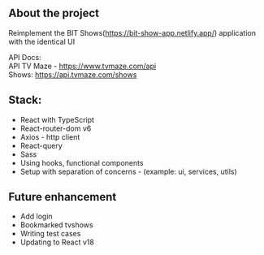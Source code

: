 ## About the project  
Reimplement the BIT Shows(https://bit-show-app.netlify.app/) application with the identical UI

API Docs:  
API TV Maze - https://www.tvmaze.com/api  
Shows: https://api.tvmaze.com/shows

## Stack:

- React with TypeScript 
- React-router-dom v6
- Axios - http client 
- React-query
- Sass
- Using hooks, functional components  
- Setup with separation of concerns - (example: ui, services, utils) 

## Future enhancement
- Add login
- Bookmarked tvshows
- Writing test cases
- Updating to React v18
